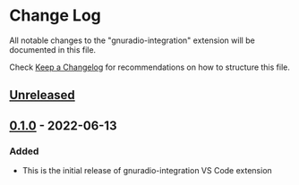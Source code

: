 # Change Log

All notable changes to the "gnuradio-integration" extension will be documented in this file.

Check [Keep a Changelog](http://keepachangelog.com/) for recommendations on how to structure this file.

## [Unreleased]

## [0.1.0] - 2022-06-13
### Added
- This is the initial release of gnuradio-integration VS Code extension

[Unreleased]: https://github.com/IvanNovak1004/gnuradio-integraion/compare/v0.1.0...HEAD
[0.1.0]: https://github.com/IvanNovak1004/gnuradio-integraion/releases/tag/v0.1.0
